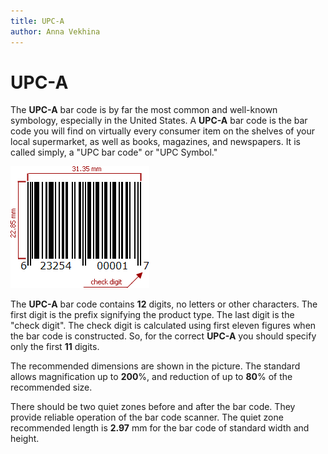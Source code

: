 ```yaml
---
title: UPC-A
author: Anna Vekhina
---
```

# UPC-A

The **UPC-A** bar code is by far the most common and well-known symbology, especially in the United States. A **UPC-A** bar code is the bar code you will find on virtually every consumer item on the shelves of your local supermarket, as well as books, magazines, and newspapers. It is called simply, a "UPC bar code" or "UPC Symbol."

![](../../../../images/eurd-web-bar-code-upc-a.png)


The **UPC-A** bar code contains **12** digits, no letters or other characters. The first digit is the prefix signifying the product type. The last digit is the "check digit". The check digit is calculated using first eleven figures when the bar code is constructed. So, for the correct **UPC-A** you should specify only the first **11** digits.

The recommended dimensions are shown in the picture. The standard allows magnification up to **200**%, and reduction of up to **80**% of the recommended size.

There should be two quiet zones before and after the bar code. They provide reliable operation of the bar code scanner. The quiet zone recommended length is **2.97** mm for the bar code of standard width and height.
